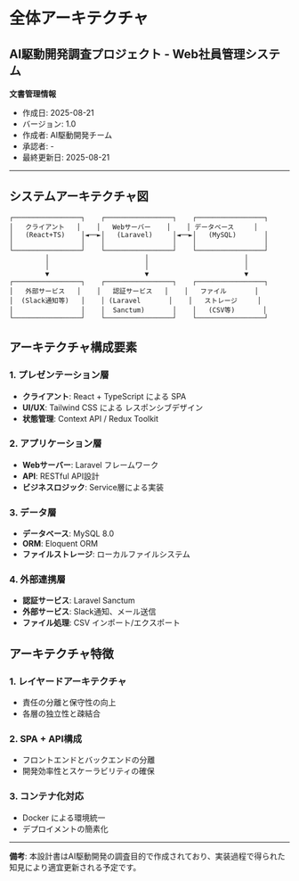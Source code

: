 # 全体アーキテクチャ
## AI駆動開発調査プロジェクト - Web社員管理システム

**文書管理情報**
- 作成日: 2025-08-21
- バージョン: 1.0
- 作成者: AI駆動開発チーム
- 承認者: -
- 最終更新日: 2025-08-21

---

## システムアーキテクチャ図

```
┌─────────────────┐    ┌─────────────────┐    ┌─────────────────┐
│   クライアント   │    │   Webサーバー    │    │ データベース     │
│   (React+TS)    │◄──►│   (Laravel)     │◄──►│   (MySQL)       │
│                 │    │                 │    │                 │
└─────────────────┘    └─────────────────┘    └─────────────────┘
         │                        │                        │
         │                        │                        │
         ▼                        ▼                        ▼
┌─────────────────┐    ┌─────────────────┐    ┌─────────────────┐
│   外部サービス   │    │   認証サービス   │    │   ファイル       │
│  (Slack通知等)   │    │ (Laravel       │    │   ストレージ     │
│                 │    │  Sanctum)       │    │   (CSV等)       │
└─────────────────┘    └─────────────────┘    └─────────────────┘
```

## アーキテクチャ構成要素

### 1. プレゼンテーション層
- **クライアント**: React + TypeScript による SPA
- **UI/UX**: Tailwind CSS による レスポンシブデザイン
- **状態管理**: Context API / Redux Toolkit

### 2. アプリケーション層
- **Webサーバー**: Laravel フレームワーク
- **API**: RESTful API設計
- **ビジネスロジック**: Service層による実装

### 3. データ層
- **データベース**: MySQL 8.0
- **ORM**: Eloquent ORM
- **ファイルストレージ**: ローカルファイルシステム

### 4. 外部連携層
- **認証サービス**: Laravel Sanctum
- **外部サービス**: Slack通知、メール送信
- **ファイル処理**: CSV インポート/エクスポート

## アーキテクチャ特徴

### 1. レイヤードアーキテクチャ
- 責任の分離と保守性の向上
- 各層の独立性と疎結合

### 2. SPA + API構成
- フロントエンドとバックエンドの分離
- 開発効率性とスケーラビリティの確保

### 3. コンテナ化対応
- Docker による環境統一
- デプロイメントの簡素化

---

**備考**: 本設計書はAI駆動開発の調査目的で作成されており、実装過程で得られた知見により適宜更新される予定です。